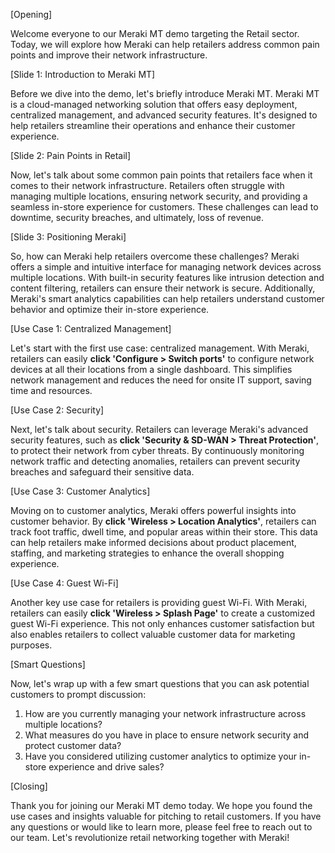 [Opening]

Welcome everyone to our Meraki MT demo targeting the Retail sector. Today, we will explore how Meraki can help retailers address common pain points and improve their network infrastructure. 

[Slide 1: Introduction to Meraki MT]

Before we dive into the demo, let's briefly introduce Meraki MT. Meraki MT is a cloud-managed networking solution that offers easy deployment, centralized management, and advanced security features. It's designed to help retailers streamline their operations and enhance their customer experience.

[Slide 2: Pain Points in Retail]

Now, let's talk about some common pain points that retailers face when it comes to their network infrastructure. Retailers often struggle with managing multiple locations, ensuring network security, and providing a seamless in-store experience for customers. These challenges can lead to downtime, security breaches, and ultimately, loss of revenue.

[Slide 3: Positioning Meraki]

So, how can Meraki help retailers overcome these challenges? Meraki offers a simple and intuitive interface for managing network devices across multiple locations. With built-in security features like intrusion detection and content filtering, retailers can ensure their network is secure. Additionally, Meraki's smart analytics capabilities can help retailers understand customer behavior and optimize their in-store experience.

[Use Case 1: Centralized Management]

Let's start with the first use case: centralized management. With Meraki, retailers can easily **click 'Configure > Switch ports'** to configure network devices at all their locations from a single dashboard. This simplifies network management and reduces the need for onsite IT support, saving time and resources.

[Use Case 2: Security]

Next, let's talk about security. Retailers can leverage Meraki's advanced security features, such as **click 'Security & SD-WAN > Threat Protection'**, to protect their network from cyber threats. By continuously monitoring network traffic and detecting anomalies, retailers can prevent security breaches and safeguard their sensitive data.

[Use Case 3: Customer Analytics]

Moving on to customer analytics, Meraki offers powerful insights into customer behavior. By **click 'Wireless > Location Analytics'**, retailers can track foot traffic, dwell time, and popular areas within their store. This data can help retailers make informed decisions about product placement, staffing, and marketing strategies to enhance the overall shopping experience.

[Use Case 4: Guest Wi-Fi]

Another key use case for retailers is providing guest Wi-Fi. With Meraki, retailers can easily **click 'Wireless > Splash Page'** to create a customized guest Wi-Fi experience. This not only enhances customer satisfaction but also enables retailers to collect valuable customer data for marketing purposes.

[Smart Questions]

Now, let's wrap up with a few smart questions that you can ask potential customers to prompt discussion:

1. How are you currently managing your network infrastructure across multiple locations?
2. What measures do you have in place to ensure network security and protect customer data?
3. Have you considered utilizing customer analytics to optimize your in-store experience and drive sales?

[Closing]

Thank you for joining our Meraki MT demo today. We hope you found the use cases and insights valuable for pitching to retail customers. If you have any questions or would like to learn more, please feel free to reach out to our team. Let's revolutionize retail networking together with Meraki!